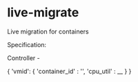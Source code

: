 # live-migrate
Live migration for containers

Specification:

Controller - 

{
  'vmid': {
      'container_id' : '',
      'cpu_util' : __
  }
}
